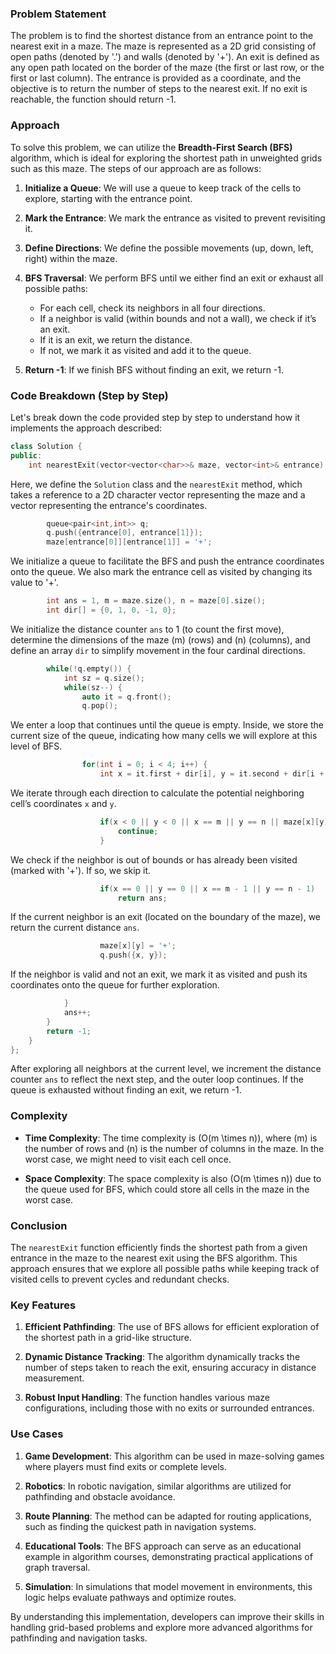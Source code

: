 ### Problem Statement

The problem is to find the shortest distance from an entrance point to the nearest exit in a maze. The maze is represented as a 2D grid consisting of open paths (denoted by '.') and walls (denoted by '+'). An exit is defined as any open path located on the border of the maze (the first or last row, or the first or last column). The entrance is provided as a coordinate, and the objective is to return the number of steps to the nearest exit. If no exit is reachable, the function should return -1.

### Approach

To solve this problem, we can utilize the **Breadth-First Search (BFS)** algorithm, which is ideal for exploring the shortest path in unweighted grids such as this maze. The steps of our approach are as follows:

1. **Initialize a Queue**: We will use a queue to keep track of the cells to explore, starting with the entrance point.

2. **Mark the Entrance**: We mark the entrance as visited to prevent revisiting it.

3. **Define Directions**: We define the possible movements (up, down, left, right) within the maze.

4. **BFS Traversal**: We perform BFS until we either find an exit or exhaust all possible paths:
   - For each cell, check its neighbors in all four directions.
   - If a neighbor is valid (within bounds and not a wall), we check if it’s an exit.
   - If it is an exit, we return the distance.
   - If not, we mark it as visited and add it to the queue.

5. **Return -1**: If we finish BFS without finding an exit, we return -1.

### Code Breakdown (Step by Step)

Let's break down the code provided step by step to understand how it implements the approach described:

```cpp
class Solution {
public:
    int nearestExit(vector<vector<char>>& maze, vector<int>& entrance) {
```
Here, we define the `Solution` class and the `nearestExit` method, which takes a reference to a 2D character vector representing the maze and a vector representing the entrance's coordinates.

```cpp
        queue<pair<int,int>> q;
        q.push({entrance[0], entrance[1]});
        maze[entrance[0]][entrance[1]] = '+';
```
We initialize a queue to facilitate the BFS and push the entrance coordinates onto the queue. We also mark the entrance cell as visited by changing its value to '+'.

```cpp
        int ans = 1, m = maze.size(), n = maze[0].size();
        int dir[] = {0, 1, 0, -1, 0};
```
We initialize the distance counter `ans` to 1 (to count the first move), determine the dimensions of the maze \(m\) (rows) and \(n\) (columns), and define an array `dir` to simplify movement in the four cardinal directions.

```cpp
        while(!q.empty()) {
            int sz = q.size();
            while(sz--) {
                auto it = q.front();
                q.pop();
```
We enter a loop that continues until the queue is empty. Inside, we store the current size of the queue, indicating how many cells we will explore at this level of BFS.

```cpp
                for(int i = 0; i < 4; i++) {
                    int x = it.first + dir[i], y = it.second + dir[i + 1];
```
We iterate through each direction to calculate the potential neighboring cell’s coordinates `x` and `y`.

```cpp
                    if(x < 0 || y < 0 || x == m || y == n || maze[x][y] == '+') {
                        continue;
                    }
```
We check if the neighbor is out of bounds or has already been visited (marked with '+'). If so, we skip it.

```cpp
                    if(x == 0 || y == 0 || x == m - 1 || y == n - 1)
                        return ans;                    
```
If the current neighbor is an exit (located on the boundary of the maze), we return the current distance `ans`.

```cpp
                    maze[x][y] = '+';                    
                    q.push({x, y});
```
If the neighbor is valid and not an exit, we mark it as visited and push its coordinates onto the queue for further exploration.

```cpp
            }
            ans++;
        }
        return -1;
    }
};
```
After exploring all neighbors at the current level, we increment the distance counter `ans` to reflect the next step, and the outer loop continues. If the queue is exhausted without finding an exit, we return -1.

### Complexity

- **Time Complexity**: The time complexity is \(O(m \times n)\), where \(m\) is the number of rows and \(n\) is the number of columns in the maze. In the worst case, we might need to visit each cell once.

- **Space Complexity**: The space complexity is also \(O(m \times n)\) due to the queue used for BFS, which could store all cells in the maze in the worst case.

### Conclusion

The `nearestExit` function efficiently finds the shortest path from a given entrance in the maze to the nearest exit using the BFS algorithm. This approach ensures that we explore all possible paths while keeping track of visited cells to prevent cycles and redundant checks.

### Key Features

1. **Efficient Pathfinding**: The use of BFS allows for efficient exploration of the shortest path in a grid-like structure.

2. **Dynamic Distance Tracking**: The algorithm dynamically tracks the number of steps taken to reach the exit, ensuring accuracy in distance measurement.

3. **Robust Input Handling**: The function handles various maze configurations, including those with no exits or surrounded entrances.

### Use Cases

1. **Game Development**: This algorithm can be used in maze-solving games where players must find exits or complete levels.

2. **Robotics**: In robotic navigation, similar algorithms are utilized for pathfinding and obstacle avoidance.

3. **Route Planning**: The method can be adapted for routing applications, such as finding the quickest path in navigation systems.

4. **Educational Tools**: The BFS approach can serve as an educational example in algorithm courses, demonstrating practical applications of graph traversal.

5. **Simulation**: In simulations that model movement in environments, this logic helps evaluate pathways and optimize routes.

By understanding this implementation, developers can improve their skills in handling grid-based problems and explore more advanced algorithms for pathfinding and navigation tasks.
